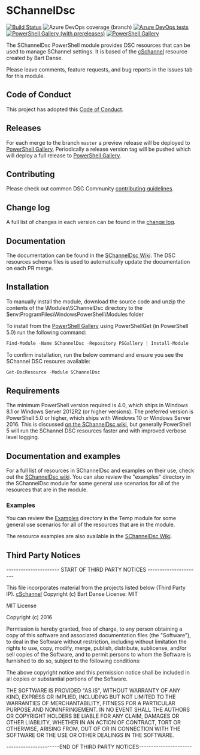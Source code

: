 # SChannelDsc

[![Build Status](https://dev.azure.com/dsccommunity/SChannelDsc/_apis/build/status/dsccommunity.SChannelDsc?branchName=master)](https://dev.azure.com/dsccommunity/SChannelDsc/_build/latest?definitionId=32&branchName=master)
![Azure DevOps coverage (branch)](https://img.shields.io/azure-devops/coverage/dsccommunity/SChannelDsc/32/master)
[![Azure DevOps tests](https://img.shields.io/azure-devops/tests/dsccommunity/SChannelDsc/32/master)](https://dsccommunity.visualstudio.com/SChannelDsc/_test/analytics?definitionId=32&contextType=build)
[![PowerShell Gallery (with prereleases)](https://img.shields.io/powershellgallery/vpre/SChannelDsc?label=SChannelDsc%20Preview)](https://www.powershellgallery.com/packages/SChannelDsc/)
[![PowerShell Gallery](https://img.shields.io/powershellgallery/v/SChannelDsc?label=SChannelDsc)](https://www.powershellgallery.com/packages/SChannelDsc/)

The SChannelDsc PowerShell module provides DSC resources that can be used to
manage SChannel settings. It is based of the [cSchannel](https://github.com/bdanse/cSchannel)
resource created by Bart Danse.

Please leave comments, feature requests, and bug reports in the issues tab for
this module.
## Code of Conduct

This project has adopted this [Code of Conduct](CODE_OF_CONDUCT.md).

## Releases

For each merge to the branch `master` a preview release will be
deployed to [PowerShell Gallery](https://www.powershellgallery.com/).
Periodically a release version tag will be pushed which will deploy a
full release to [PowerShell Gallery](https://www.powershellgallery.com/).

## Contributing

Please check out common DSC Community [contributing guidelines](https://dsccommunity.org/guidelines/contributing).

## Change log

A full list of changes in each version can be found in the [change log](CHANGELOG.md).

## Documentation

The documentation can be found in the [SChannelDsc Wiki](https://github.com/dsccommunity/SChannelDsc/wiki).
The DSC resources schema files is used to automatically update the
documentation on each PR merge.

## Installation

To manually install the module, download the source code and unzip the contents
of the \Modules\SChannelDsc directory to the
$env:ProgramFiles\WindowsPowerShell\Modules folder

To install from the [PowerShell Gallery](https://www.powershellgallery.com/packages/SChannelDsc)
using PowerShellGet (in PowerShell 5.0) run the following command:

```PowerShell
Find-Module -Name SChannelDsc -Repository PSGallery | Install-Module
```

To confirm installation, run the below command and ensure you see the
SChannel DSC resoures available:

```PowerShell
Get-DscResource -Module SChannelDsc
```

## Requirements

The minimum PowerShell version required is 4.0, which ships in Windows 8.1
or Windows Server 2012R2 (or higher versions). The preferred version is
PowerShell 5.0 or higher, which ships with Windows 10 or Windows Server 2016.
This is discussed [on the SChannelDsc wiki](https://github.com/dsccommunity/SChannelDsc/wiki/Remote%20sessions%20and%20the%20InstallAccount%20variable),
but generally PowerShell 5 will run the SChannel DSC resources faster and
with improved verbose level logging.

## Documentation and examples

For a full list of resources in SChannelDsc and examples on their use, check
out the [SChannelDsc wiki](https://github.com/dsccommunity/SChannelDsc/wiki).
You can also review the "examples" directory in the SChannelDsc module for
some general use scenarios for all of the resources that are in the module.

### Examples

You can review the [Examples](/source/Examples) directory in the Temp module
for some general use scenarios for all of the resources that are in the module.

The resource examples are also available in the [SChannelDsc Wiki](https://github.com/dsccommunity/SChannelDsc/wiki).

## Third Party Notices

\---------------------- START OF THIRD PARTY NOTICES ----------------------

This file incorporates material from the projects listed below (Third Party IP).
[cSchannel](https://github.com/bdanse/cSchannel)
Copyright (c) Bart Danse
License: MIT

MIT License

Copyright (c) 2016

Permission is hereby granted, free of charge, to any person obtaining a copy
of this software and associated documentation files (the "Software"), to deal
in the Software without restriction, including without limitation the rights
to use, copy, modify, merge, publish, distribute, sublicense, and/or sell
copies of the Software, and to permit persons to whom the Software is
furnished to do so, subject to the following conditions:

The above copyright notice and this permission notice shall be included in all
copies or substantial portions of the Software.

THE SOFTWARE IS PROVIDED "AS IS", WITHOUT WARRANTY OF ANY KIND, EXPRESS OR
IMPLIED, INCLUDING BUT NOT LIMITED TO THE WARRANTIES OF MERCHANTABILITY,
FITNESS FOR A PARTICULAR PURPOSE AND NONINFRINGEMENT. IN NO EVENT SHALL THE
AUTHORS OR COPYRIGHT HOLDERS BE LIABLE FOR ANY CLAIM, DAMAGES OR OTHER
LIABILITY, WHETHER IN AN ACTION OF CONTRACT, TORT OR OTHERWISE, ARISING FROM,
OUT OF OR IN CONNECTION WITH THE SOFTWARE OR THE USE OR OTHER DEALINGS IN THE
SOFTWARE.

\----------------------END OF THIRD PARTY NOTICES----------------------
